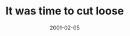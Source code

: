 ---
layout: base.njk
title : 'It was time to cut loose' 
view_title : 'It was time to cut loose' 
year : '2001' 
date : '2001-02-05' 
img_file : '/drawing/theboxes.png' 
html_file : 'cutloose' 
next_html : 'holdtight.html' 
year_order : '15' 
permalink : "title/{{html_file}}.html"
---